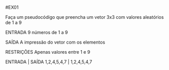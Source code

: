 #EX01

Faça um pseudocódigo que preencha um vetor 3x3 com valores aleatórios de 1 a 9

ENTRADA 
9 números de 1 a 9

SAÍDA
A impressão do vetor com os elementos 

RESTRIÇÕES
Apenas valores entre 1 e 9

ENTRADA        |    SAÍDA
1,2,4,5,4,7    |    1,2,4,5,4,7
